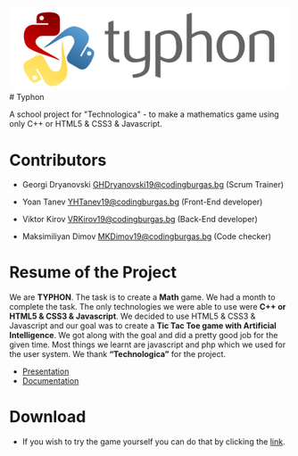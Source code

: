 <img src="images/typhon.png">
# Typhon

A school project for "Technologica" - to make a mathematics game using only C++ or  HTML5 & CSS3 & Javascript.

# Contributors

- Georgi Dryanovski <GHDryanovski19@codingburgas.bg> (Scrum Trainer)

- Yoan Tanev <YHTanev19@codingburgas.bg>  (Front-End developer)

- Viktor Kirov <VRKirov19@codingburgas.bg> (Back-End developer)

- Maksimiliyan Dimov <MKDimov19@codingburgas.bg> (Code checker)

# Resume of the Project

We are **TYPHON**. The task is to create a **Math** game. We had a month to complete the task. The only technologies we were able to use were **C++ or HTML5 & CSS3 & Javascript**. We decided to use HTML5 & CSS3 & Javascript and our goal was to create a **Tic Tac Toe game with Artificial Intelligence**. We got along with the goal and did a pretty good job for the given time. Most things we learnt are javascript and php which we used for the user system. We thank **“Technologica”** for the project.

* [Presentation](https://codingburgas-my.sharepoint.com/:p:/r/personal/emmateva18_codingburgas_bg/_layouts/15/Doc.aspx?action=edit&sourcedoc=%7B139d91d2-1982-4d28-a368-55ca5bf508ae%7D)
* [Documentation](https://codingburgas-my.sharepoint.com/:w:/r/personal/ghdryanovski19_codingburgas_bg/_layouts/15/Doc.aspx?sourcedoc=%7B65057B3E-F7C5-46B8-A055-8403E7082776%7D&file=TYPHON.docx&action=edit&mobileredirect=true&wdNewAndOpenCt=1606144241533&ct=1606144241533&wdPreviousSession=3da44716-463d-426e-b087-4bb916bd7a0b&wdOrigin=OFFICECOM-WEB.START.UPLOAD)

# Download

- If you wish to try the game yourself you can do that by clicking the [link](https://minhaskamal.github.io/DownGit/#/home?url=https:%2F%2Fgithub.com%2FGHDryanovski19%2FTyphon).
